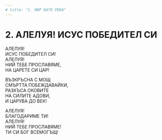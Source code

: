```yaml
---
# title: "1. МИР КАТО РЕКА"
---
```

# 2. АЛЕЛУЯ! ИСУС ПОБЕДИТЕЛ СИ

АЛЕЛУЯ!  
ИСУС ПОБЕДИТЕЛ СИ!  
АЛЕЛУЯ!  
НИЙ ТЕБЕ ПРОСЛАВЯМЕ,  
НА ЦАРЕТЕ СИ ЦАР!  
  
  ВЪЗКРЪСНА С МОЩ  
  СМЪРТТА ПОБЕЖДАВАЙКИ,  
  РАЗКЪСА ОКОВИТЕ  
  НА СИЛИТЕ АДОВИ,  
  И ЦАРУВА ДО ВЕК!  
  
АЛЕЛУЯ!  
БЛАГОДАРИМЕ ТИ!  
АЛЕЛУЯ!  
НИЙ ТЕБЕ ПРОСЛАВЯМЕ!  
ТИ СИ БОГ ВСЕМОГЪЩ!  
